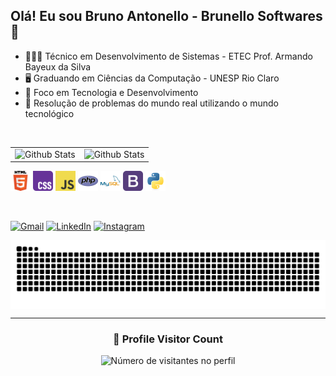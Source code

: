 ## Olá! Eu sou Bruno Antonello - Brunello Softwares 👋

- 🧑🏻‍💻 Técnico em Desenvolvimento de Sistemas - ETEC Prof. Armando Bayeux da Silva
- 🖥️ Graduando em Ciências da Computação - UNESP Rio Claro
- 🦅 Foco em Tecnologia e Desenvolvimento
- 🧩 Resolução de problemas do mundo real utilizando o mundo tecnológico

<br>

<table>
  <tr>
    <td>
      <img
        align="left"
        src="https://github-readme-stats.vercel.app/api?username=MarvinCristhian07&theme=dark&hide_border=false&include_all_commits=true"
        alt="Github Stats"
      />
    </td>
    <td>
      <img
        align="left"
        src="https://github-readme-stats.vercel.app/api/top-langs/?username=MarvinCristhian07&theme=dark&hide_border=false&include_all_commits=true&count_private=true&layout=compact"
        alt="Github Stats"
      />
    </td>
  </tr>
</table>

<code><img height="32" src="https://raw.githubusercontent.com/github/explore/80688e429a7d4ef2fca1e82350fe8e3517d3494d/topics/html/html.png" alt="HTML5"/></code>
<code><img height="32" src="https://raw.githubusercontent.com/github/explore/80688e429a7d4ef2fca1e82350fe8e3517d3494d/topics/css/css.png" alt="CSS"/></code>
<code><img height="32" src="https://raw.githubusercontent.com/github/explore/80688e429a7d4ef2fca1e82350fe8e3517d3494d/topics/javascript/javascript.png" alt="Javascript"/></code>
<code><img height="32" src="https://github.com/devicons/devicon/blob/master/icons/php/php-original.svg" alt="Php"/></code>
<code><img height="32" src="https://github.com/devicons/devicon/blob/master/icons/mysql/mysql-original-wordmark.svg" alt="MySQL"/></code>
<code><img height="32" src="https://raw.githubusercontent.com/github/explore/80688e429a7d4ef2fca1e82350fe8e3517d3494d/topics/bootstrap/bootstrap.png" alt="Bootstrap"/></code>
<code><img height="32" src="https://github.com/devicons/devicon/blob/master/icons/python/python-original.svg" alt="Python"/></code>

<br>

<p align="left">
  <a href="mailto:marvincristhian07.contato@gmail.com" target="_blank" title="Gmail">
  <img src="https://img.shields.io/badge/-Gmail-FF0000?style=flat-square&labelColor=FF0000&logo=gmail&logoColor=white&link=LINK-DO-SEU-GMAIL" alt="Gmail"/></a>
  <a href="#" title="LinkedIn">
  <img src="https://img.shields.io/badge/-Linkedin-0e76a8?style=flat-square&logo=Linkedin&logoColor=white&link=LINK-DO-SEU-LINKEDIN" alt="LinkedIn"/></a>
  <a href="https://www.instagram.com/marvin_cristhian10?igsh=dXN5YmpsbW5pYmg3" target="_blank" title="Instagram">
  <img src="https://img.shields.io/badge/-Instagram-DF0174?style=flat-square&labelColor=DF0174&logo=instagram&logoColor=white&link=LINK-DO-SEU-INSTAGRAM" alt="Instagram"/></a>
</p>

<picture align="center">
  <source media="(prefers-color-scheme: dark)" srcset="https://raw.githubusercontent.com/MarvinCristhian07/MarvinCristhian07/output/github-contribution-grid-snake-dark.svg">
  <source media="(prefers-color-scheme: light)" srcset="https://raw.githubusercontent.com/MarvinCristhian07/MarvinCristhian07/output/github-contribution-grid-snake-dark.svg">
  <img align="center" alt="github contribution grid snake animation" src="https://raw.githubusercontent.com/MarvinCristhian07/MarvinCristhian07/output/github-contribution-grid-snake.svg">
</picture>

<br>

---

<div align="center">
  <h3><b>📍 Profile Visitor Count</b></h3>
</div>

<p align="center">
  <img
    src="https://profile-counter.glitch.me/MarvinCristhian07/count.svg"
    alt="Número de visitantes no perfil"
  />
</p>
